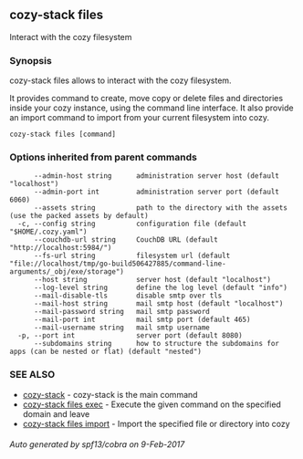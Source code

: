 ## cozy-stack files

Interact with the cozy filesystem

### Synopsis



cozy-stack files allows to interact with the cozy filesystem.

It provides command to create, move copy or delete files and
directories inside your cozy instance, using the command line
interface. It also provide an import command to import from your
current filesystem into cozy.


```
cozy-stack files [command]
```

### Options inherited from parent commands

```
      --admin-host string      administration server host (default "localhost")
      --admin-port int         administration server port (default 6060)
      --assets string          path to the directory with the assets (use the packed assets by default)
  -c, --config string          configuration file (default "$HOME/.cozy.yaml")
      --couchdb-url string     CouchDB URL (default "http://localhost:5984/")
      --fs-url string          filesystem url (default "file://localhost/tmp/go-build506427885/command-line-arguments/_obj/exe/storage")
      --host string            server host (default "localhost")
      --log-level string       define the log level (default "info")
      --mail-disable-tls       disable smtp over tls
      --mail-host string       mail smtp host (default "localhost")
      --mail-password string   mail smtp password
      --mail-port int          mail smtp port (default 465)
      --mail-username string   mail smtp username
  -p, --port int               server port (default 8080)
      --subdomains string      how to structure the subdomains for apps (can be nested or flat) (default "nested")
```

### SEE ALSO
* [cozy-stack](cozy-stack.md)	 - cozy-stack is the main command
* [cozy-stack files exec](cozy-stack_files_exec.md)	 - Execute the given command on the specified domain and leave
* [cozy-stack files import](cozy-stack_files_import.md)	 - Import the specified file or directory into cozy

###### Auto generated by spf13/cobra on 9-Feb-2017
